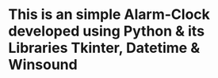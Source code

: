 # This is an simple Alarm-Clock developed using Python & its Libraries Tkinter, Datetime & Winsound

